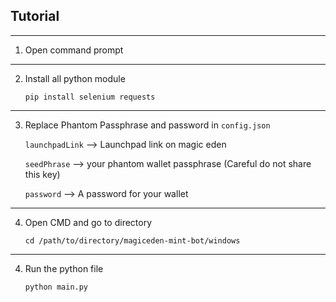 ## Tutorial

---

1. Open command prompt

---

2. Install all python module

   `pip install selenium requests`

---

3. Replace Phantom Passphrase and password in `config.json`

    `launchpadLink` --> Launchpad link on magic eden

    `seedPhrase` --> your phantom wallet passphrase (Careful do not share this key)

    `password` --> A password for your wallet

---
4. Open CMD and go to directory

    `cd /path/to/directory/magiceden-mint-bot/windows`

---

4. Run the python file

    `python main.py`


